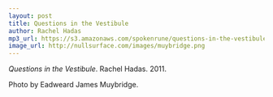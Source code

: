 ```yaml
---
layout: post
title: Questions in the Vestibule
author: Rachel Hadas
mp3_url: https://s3.amazonaws.com/spokenrune/questions-in-the-vestibule.mp3
image_url: http://nullsurface.com/images/muybridge.png
---
```


_Questions in the Vestibule_.  Rachel Hadas.  2011.

Photo by Eadweard James Muybridge.

